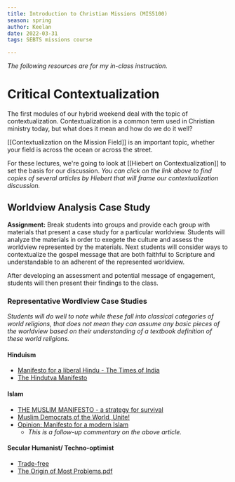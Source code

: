 ```yaml
---
title: Introduction to Christian Missions (MIS5100) 
season: spring 
author: Keelan 
date: 2022-03-31 
tags: SEBTS missions course

---
```

*The following resources are for my in-class instruction.*

# Critical Contextualization
The first modules of our hybrid weekend deal with the topic of contextualization. Contextualization is a common term used in Christian ministry today, but what does it mean and how do we do it well? 

[[Contextualization on the Mission Field]] is an important topic, whether your field is across the ocean or across the street.

For these lectures, we're going to look at [[Hiebert on Contextualization]] to set the basis for our discussion. *You can click on the link above to find copies of several articles by Hiebert that will frame our contextualization discussion.*

## Worldview Analysis Case Study
**Assignment:** Break students into groups and provide each group with materials that present a case study for a particular worldview. Students will analyze the materials in order to exegete the culture and assess the worldview represented by the materials. Next students will consider ways to contextualize the gospel message that are both faithful to Scripture and understandable to an adherent of the represented worldview. 

After developing an assessment and potential message of engagement, students will then present their findings to the class.


### Representative Wordlview Case Studies
*Students will do well to note while these fall into classical categories of world religions, that does not mean they can assume any basic pieces of the worldview based on their understanding of a textbook definition of these world religions.*

#### Hinduism
* [Manifesto for a liberal Hindu - The Times of India](https://timesofindia.indiatimes.com/blogs/bloody-mary/manifesto-for-a-liberal-hindu-its-time-for-secular-hindus-to-say-garv-se-kaho-hum-liberal-hain/)
* [The Hindutva Manifesto](https://swarajyamag.com/magazine/the-hindutva-manifesto)

#### Islam
* [THE MUSLIM MANIFESTO - a strategy for survival](https://www.icit-digital.org/articles/the-muslim-manifesto-a-strategy-for-survival)
* [Muslim Democrats of the World, Unite!](https://www.huffpost.com/entry/muslim-democrats-unite_b_6648898)
* [Opinion: Manifesto for a modern Islam](https://www.dw.com/en/opinion-manifesto-for-a-modern-islam/a-18272979)  
    * *This is a follow-up commentary on the above article.*

#### Secular Humanist/ Techno-optimist
* [Trade-free](https://www.trade-free.org/)
* [The Origin of Most Problems.pdf](https://www.tromsite.com/books/#flipbook-df_6562/1)